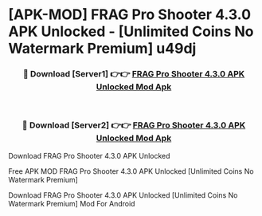 # [APK-MOD] FRAG Pro Shooter 4.3.0 APK Unlocked - [Unlimited Coins No Watermark Premium] u49dj



<div align="center">
<h3>🔴 Download [Server1] 👉👉 <a href="https://momento.my/?title=FRAG_Pro_Shooter_4.3.0_APK_Unlocked">FRAG Pro Shooter 4.3.0 APK Unlocked Mod Apk</a></h3><br>

<h3>🔴 Download [Server2] 👉👉 <a href="https://momento.my/?title=FRAG_Pro_Shooter_4.3.0_APK_Unlocked">FRAG Pro Shooter 4.3.0 APK Unlocked Mod Apk</a></h3>
</div>



Download FRAG Pro Shooter 4.3.0 APK Unlocked 

Free APK MOD FRAG Pro Shooter 4.3.0 APK Unlocked [Unlimited Coins No Watermark Premium]

Download FRAG Pro Shooter 4.3.0 APK Unlocked [Unlimited Coins No Watermark Premium] Mod For Android
